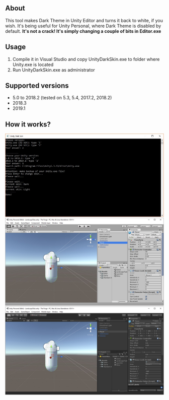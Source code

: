 ## About
This tool makes Dark Theme in Unity Editor and turns it back to white, if you wish. It's being useful for Unity Personal, where Dark Theme is disabled by default. <b>It's not a crack! It's simply changing a couple of bits in Editor.exe</b>

## Usage
1. Compile it in Visual Studio and copy UnityDarkSkin.exe to folder where Unity.exe is located
2. Run UnityDarkSkin.exe as administrator

## Supported versions
* 5.0 to 2018.2 (tested on 5.3, 5.4, 2017.2, 2018.2)
* 2018.3
* 2019.1

## How it works?

![](Media/Preview.jpg)
![](Media/LightSkin.jpg)
![](Media/DarkSkin.jpg)
